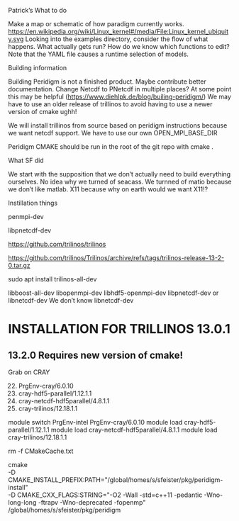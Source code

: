 Patrick’s What to do

Make a map or schematic of how paradigm currently works.
https://en.wikipedia.org/wiki/Linux_kernel#/media/File:Linux_kernel_ubiquity.svg
Looking into the examples directory, consider the flow of what happens.
What actually gets run?
How do we know which functions to edit?
Note that the YAML file causes a runtime selection of models.

Building information

Building Peridigm is not a finished product.
Maybe contribute better documentation.
Change Netcdf to PNetcdf in multiple places?
At some point this may be helpful (https://www.diehlpk.de/blog/builing-peridigm/)
We may have to use an older release of trillinos to avoid having to use a newer version of cmake ughh!

We will install trillinos from source based on peridigm instructions because we want netcdf support. We have to use our own OPEN_MPI_BASE_DIR

Peridigm CMAKE should be run in the root of the git repo with cmake .

What SF did

We start with the supposition that we don’t actually need to build everything ourselves.
No idea why we turned of seacass. We turnned of matio because we don’t like matlab. X11 because why on earth would we want X11!?

Instillation things

penmpi-dev


libpnetcdf-dev


https://github.com/trilinos/trilinos

https://github.com/trilinos/Trilinos/archive/refs/tags/trilinos-release-13-2-0.tar.gz

sudo apt install trilinos-all-dev

libboost-all-dev
libopenmpi-dev
libhdf5-openmpi-dev
libpnetcdf-dev or libnetcdf-dev We don’t know
libnetcdf-dev



# INSTALLATION FOR TRILLINOS 13.0.1

## 13.2.0 Requires new version of cmake!





Grab on CRAY

22) PrgEnv-cray/6.0.10
 23) cray-hdf5-parallel/1.12.1.1
 24) cray-netcdf-hdf5parallel/4.8.1.1
 25) cray-trilinos/12.18.1.1











module switch PrgEnv-intel PrgEnv-cray/6.0.10
module load cray-hdf5-parallel/1.12.1.1
module load cray-netcdf-hdf5parallel/4.8.1.1
module load cray-trilinos/12.18.1.1

rm -f CMakeCache.txt

cmake \
-D CMAKE_INSTALL_PREFIX:PATH="/global/homes/s/sfeister/pkg/peridigm-install" \
-D CMAKE_CXX_FLAGS:STRING="-O2 -Wall -std=c++11 -pedantic -Wno-long-long -ftrapv -Wno-deprecated -fopenmp" \
/global/homes/s/sfeister/pkg/peridigm
